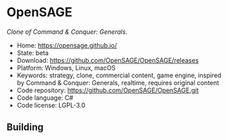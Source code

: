 # OpenSAGE

_Clone of Command & Conquer: Generals._

- Home: https://opensage.github.io/
- State: beta
- Download: https://github.com/OpenSAGE/OpenSAGE/releases
- Platform: Windows, Linux, macOS
- Keywords: strategy, clone, commercial content, game engine, inspired by Command & Conquer: Generals, realtime, requires original content
- Code repository: https://github.com/OpenSAGE/OpenSAGE.git
- Code language: C#
- Code license: LGPL-3.0

## Building

